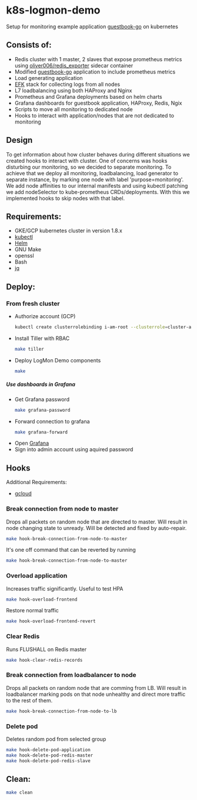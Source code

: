 # k8s-logmon-demo
Setup for monitoring example application [guestbook-go](https://github.com/kubernetes/kubernetes/tree/master/examples/guestbook-go) on kubernetes

## Consists of:
* Redis cluster with 1 master, 2 slaves that expose prometheus metrics using [oliver006/redis_exporter](https://github.com/oliver006/redis_exporter) sidecar container
* Modified [guestbook-go](https://github.com/kubernetes/examples/tree/master/guestbook-go) application to include prometheus metrics
* Load generating application
* [EFK](https://docs.fluentd.org/v0.12/articles/docker-logging-efk-compose) stack for collecting logs from all nodes
* L7 loadbalancing using both HAProxy and Nginx
* Prometheus and Grafana deployments based on helm charts
* Grafana dashboards for guestbook application, HAProxy, Redis, Ngix
* Scripts to move all monitoring to dedicated node
* Hooks to interact with application/nodes that are not dedicated to monitoring

## Design
To get information about how cluster behaves during different situations we created hooks to interact with cluster.
One of concerns was hooks disturbing our monitoring, so we decided to separate monitoring.
To achieve that we deploy all monitoring, loadbalancing, load generator to separate instance, by marking one node with label 'purpose=monitoring'.
We add node affinities to our internal manifests and using kubectl patching we add nodeSelector to kube-prometheus CRDs/deployments.
With this we implemented hooks to skip nodes with that label.

## Requirements:
* GKE/GCP kubernetes cluster in version 1.8.x
* [kubectl](https://kubernetes.io/docs/tasks/tools/install-kubectl/)
* [Helm](https://github.com/kubernetes/helm)
* GNU Make
* openssl
* Bash
* [jq](https://github.com/stedolan/jq)

## Deploy:
### From fresh cluster
* Authorize account (GCP)
  ```bash
  kubectl create clusterrolebinding i-am-root --clusterrole=cluster-admin --user=<your email>
  ```
* Install Tiller with RBAC
  ```bash
  make tiller
  ```
* Deploy LogMon Demo components
  ```bash
  make
  ```

##### Use dashboards in Grafana
* Get Grafana password
  ```bash
  make grafana-password
  ```
* Forward connection to grafana
  ```bash
  make grafana-forward
  ```
* Open [Grafana](http://localhost:3000)
* Sign into admin account using aquired password

## Hooks
Additional Requirements:
* [gcloud](https://cloud.google.com/sdk/)
### Break connection from node to master
Drops all packets on random node that are directed to master.
Will result in node changing state to unready.
Will be detected and fixed by auto-repair.
```bash
make hook-break-connection-from-node-to-master
```
It's one off command that can be reverted by running
```bash
make hook-break-connection-from-node-to-master
```
### Overload application

Increases traffic significantly. Useful to test HPA
```bash
make hook-overload-frontend
```
Restore normal traffic
```bash
make hook-overload-frontend-revert
```
### Clear Redis
Runs FLUSHALL on Redis master
```bash
make hook-clear-redis-records
```

### Break connection from loadbalancer to node
Drops all packets on random node that are comming from LB.
Will result in loadbalancer marking pods on that node unhealthy and direct more traffic to the rest of them.
```bash
make hook-break-connection-from-node-to-lb
```

### Delete pod
Deletes random pod from selected group
```bash
make hook-delete-pod-application
make hook-delete-pod-redis-master
make hook-delete-pod-redis-slave
```

## Clean:
```bash
make clean
```
